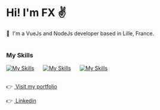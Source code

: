 Hi! I'm FX ✌️
========================================================================================================================================

🚀  I'm a VueJs and NodeJs developer based in Lille, France.
<br/>
<br/>

### My Skills

[![My Skills](https://skillicons.dev/icons?i=vue,js,vite,sass)](https://skillicons.dev) &nbsp;&nbsp;&nbsp;&nbsp;&nbsp;[![My Skills](https://skillicons.dev/icons?i=nodejs,express,mysql)](https://skillicons.dev) &nbsp;&nbsp;&nbsp;&nbsp;&nbsp;[![My Skills](https://skillicons.dev/icons?i=figma,vercel,pr)](https://skillicons.dev)
<br/>
<br/>

👉&nbsp;<a href="https://www.fxsavary.com/">&nbsp;Visit my portfolio</a>

👉&nbsp;<a href="https://www.linkedin.com/in/françois-xavier-savary-ab9665210/">&nbsp;Linkedin</a>

